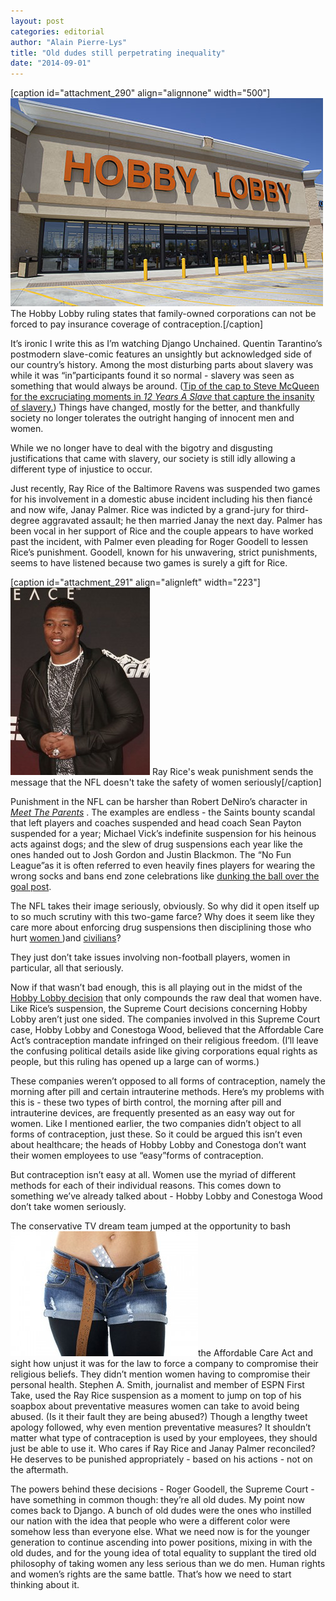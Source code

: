 ```yaml
---
layout: post
categories: editorial
author: "Alain Pierre-Lys"
title: "Old dudes still perpetrating inequality"
date: "2014-09-01"
---
```


\[caption id="attachment\_290" align="alignnone" width="500"\][![JACKSONVILLE, FL - APRIL 21, 2014: Front of a Hobby Lobby store.](images/HobbyLobby.jpg)](http://www.thehighscreen.com/wp-content/uploads/2014/08/HobbyLobby.jpg) The Hobby Lobby ruling states that family-owned corporations can not be forced to pay insurance coverage of contraception.\[/caption\]

It’s ironic I write this as I’m watching Django Unchained. Quentin Tarantino’s postmodern slave-comic features an unsightly but acknowledged side of our country’s history. Among the most disturbing parts about slavery was while it was “in”participants found it so normal - slavery was seen as something that would always be around. ([Tip of the cap to Steve McQueen for the excruciating moments in _12 Years A Slave_ that capture the insanity of slavery.](https://www.youtube.com/watch?v=92AmGY8P2po)) Things have changed, mostly for the better, and thankfully society no longer tolerates the outright hanging of innocent men and women.

While we no longer have to deal with the bigotry and disgusting justifications that came with slavery, our society is still idly allowing a different type of injustice to occur.

Just recently, Ray Rice of the Baltimore Ravens was suspended two games for his involvement in a domestic abuse incident including his then fiancé and now wife, Janay Palmer. Rice was indicted by a grand-jury for third-degree aggravated assault; he then married Janay the next day. Palmer has been vocal in her support of Rice and the couple appears to have worked past the incident, with Palmer even pleading for Roger Goodell to lessen Rice’s punishment. Goodell, known for his unwavering, strict punishments, seems to have listened because two games is surely a gift for Rice.

\[caption id="attachment\_291" align="alignleft" width="223"\][![NEW YORK-JAN 31: Football player Ray Rice attends ESPN The Party](images/RayRice-223x300.jpg)](http://www.thehighscreen.com/wp-content/uploads/2014/08/RayRice.jpg) Ray Rice's weak punishment sends the message that the NFL doesn't take the safety of women seriously\[/caption\]

Punishment in the NFL can be harsher than Robert DeNiro’s character in [_Meet The Parents_](https://www.youtube.com/watch?v=4-OwMoAsP38) . The examples are endless - the Saints bounty scandal that left players and coaches suspended and head coach Sean Payton suspended for a year; Michael Vick’s indefinite suspension for his heinous acts against dogs; and the slew of drug suspensions each year like the ones handed out to Josh Gordon and Justin Blackmon. The “No Fun League”as it is often referred to even heavily fines players for wearing the wrong socks and bans end zone celebrations like [dunking the ball over the goal post](http://www.sportingnews.com/nfl/story/2014-03-25/nfl-dunking-goal-post-penalty-penalized-celebration-officiating-no-fun-league-dean-blandino-jimmy-graham-calvin-johnson-megatron).

The NFL takes their image seriously, obviously. So why did it open itself up to so much scrutiny with this two-game farce? Why does it seem like they care more about enforcing drug suspensions then disciplining those who hurt [women ](//elitedaily.com/sports/nfl-players-who-beat-their-wives-get-lighter-suspensions-than-those-who-smoke-weed/682164/))and [civilians](http://www.cbssports.com/nfl/eye-on-football/24484389/former-wr-donte-stallworth-remembers-deadly-dui-accident)?

They just don’t take issues involving non-football players, women in particular, all that seriously.

Now if that wasn’t bad enough, this is all playing out in the midst of the [Hobby Lobby decision](http://www.nytimes.com/2014/07/01/us/hobby-lobby-case-supreme-court-contraception.html?module=Search&mabReward=relbias%3As) that only compounds the raw deal that women have. Like Rice’s suspension, the Supreme Court decisions concerning Hobby Lobby aren’t just one sided. The companies involved in this Supreme Court case, Hobby Lobby and Conestoga Wood, believed that the Affordable Care Act’s contraception mandate infringed on their religious freedom. (I’ll leave the confusing political details aside like giving corporations equal rights as people, but this ruling has opened up a large can of worms.)

These companies weren’t opposed to all forms of contraception, namely the morning after pill and certain intrauterine methods. Here’s my problems with this is - these two types of birth control, the morning after pill and intrauterine devices, are frequently presented as an easy way out for women. Like I mentioned earlier, the two companies didn’t object to all forms of contraception, just these. So it could be argued this isn’t even about healthcare; the heads of Hobby Lobby and Conestoga don’t want their women employees to use “easy”forms of contraception.

But contraception isn’t easy at all. Women use the myriad of different methods for each of their individual reasons. This comes down to something we’ve already talked about - Hobby Lobby and Conestoga Wood don’t take women seriously.

The conservative TV dream team jumped at the opportunity to bash [![female belly with contraception pills, isolated on white backgro](images/BirthControl-300x200.jpg)](http://www.thehighscreen.com/wp-content/uploads/2014/08/BirthControl.jpg)the Affordable Care Act and sight how unjust it was for the law to force a company to compromise their religious beliefs. They didn’t mention women having to compromise their personal health. Stephen A. Smith, journalist and member of ESPN First Take, used the Ray Rice suspension as a moment to jump on top of his soapbox about preventative measures women can take to avoid being abused. (Is it their fault they are being abused?) Though a lengthy tweet apology followed, why even mention preventative measures? It shouldn’t matter what type of contraception is used by your employees, they should just be able to use it. Who cares if Ray Rice and Janay Palmer reconciled? He deserves to be punished appropriately - based on his actions - not on the aftermath.

The powers behind these decisions - Roger Goodell, the Supreme Court - have something in common though: they’re all old dudes. My point now comes back to Django. A bunch of old dudes were the ones who instilled our nation with the idea that people who were a different color were somehow less than everyone else. What we need now is for the younger generation to continue ascending into power positions, mixing in with the old dudes, and for the young idea of total equality to supplant the tired old philosophy of taking women any less serious than we do men. Human rights and women’s rights are the same battle. That’s how we need to start thinking about it.

 